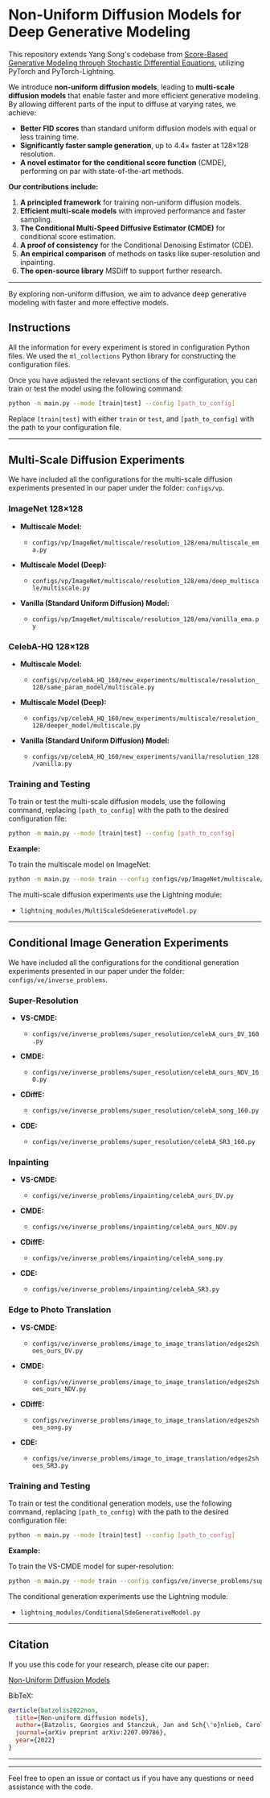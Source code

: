 # Non-Uniform Diffusion Models for Deep Generative Modeling

This repository extends Yang Song's codebase from [Score-Based Generative Modeling through Stochastic Differential Equations](https://openreview.net/forum?id=PxTIG12RRHS), utilizing PyTorch and PyTorch-Lightning.

We introduce **non-uniform diffusion models**, leading to **multi-scale diffusion models** that enable faster and more efficient generative modeling. By allowing different parts of the input to diffuse at varying rates, we achieve:

- **Better FID scores** than standard uniform diffusion models with equal or less training time.
- **Significantly faster sample generation**, up to 4.4× faster at 128×128 resolution.
- **A novel estimator for the conditional score function** (CMDE), performing on par with state-of-the-art methods.

**Our contributions include:**

1. **A principled framework** for training non-uniform diffusion models.
2. **Efficient multi-scale models** with improved performance and faster sampling.
3. **The Conditional Multi-Speed Diffusive Estimator (CMDE)** for conditional score estimation.
4. **A proof of consistency** for the Conditional Denoising Estimator (CDE).
5. **An empirical comparison** of methods on tasks like super-resolution and inpainting.
6. **The open-source library** MSDiff to support further research.

---

By exploring non-uniform diffusion, we aim to advance deep generative modeling with faster and more effective models.

## Instructions

All the information for every experiment is stored in configuration Python files. We used the `ml_collections` Python library for constructing the configuration files.

Once you have adjusted the relevant sections of the configuration, you can train or test the model using the following command:

```bash
python -m main.py --mode [train|test] --config [path_to_config]
```

Replace `[train|test]` with either `train` or `test`, and `[path_to_config]` with the path to your configuration file.

---

## Multi-Scale Diffusion Experiments

We have included all the configurations for the multi-scale diffusion experiments presented in our paper under the folder: `configs/vp`.

### ImageNet 128×128

- **Multiscale Model:**

  - `configs/vp/ImageNet/multiscale/resolution_128/ema/multiscale_ema.py`

- **Multiscale Model (Deep):**

  - `configs/vp/ImageNet/multiscale/resolution_128/ema/deep_multiscale/multiscale.py`

- **Vanilla (Standard Uniform Diffusion) Model:**

  - `configs/vp/ImageNet/multiscale/resolution_128/ema/vanilla_ema.py`

### CelebA-HQ 128×128

- **Multiscale Model:**

  - `configs/vp/celebA_HQ_160/new_experiments/multiscale/resolution_128/same_param_model/multiscale.py`

- **Multiscale Model (Deep):**

  - `configs/vp/celebA_HQ_160/new_experiments/multiscale/resolution_128/deeper_model/multiscale.py`

- **Vanilla (Standard Uniform Diffusion) Model:**

  - `configs/vp/celebA_HQ_160/new_experiments/vanilla/resolution_128/vanilla.py`

### Training and Testing

To train or test the multi-scale diffusion models, use the following command, replacing `[path_to_config]` with the path to the desired configuration file:

```bash
python -m main.py --mode [train|test] --config [path_to_config]
```

**Example:**

To train the multiscale model on ImageNet:

```bash
python -m main.py --mode train --config configs/vp/ImageNet/multiscale/resolution_128/ema/multiscale_ema.py
```

The multi-scale diffusion experiments use the Lightning module:

- `lightning_modules/MultiScaleSdeGenerativeModel.py`

---

## Conditional Image Generation Experiments

We have included all the configurations for the conditional generation experiments presented in our paper under the folder: `configs/ve/inverse_problems`.

### Super-Resolution

- **VS-CMDE:**

  - `configs/ve/inverse_problems/super_resolution/celebA_ours_DV_160.py`

- **CMDE:**

  - `configs/ve/inverse_problems/super_resolution/celebA_ours_NDV_160.py`

- **CDiffE:**

  - `configs/ve/inverse_problems/super_resolution/celebA_song_160.py`

- **CDE:**

  - `configs/ve/inverse_problems/super_resolution/celebA_SR3_160.py`

### Inpainting

- **VS-CMDE:**

  - `configs/ve/inverse_problems/inpainting/celebA_ours_DV.py`

- **CMDE:**

  - `configs/ve/inverse_problems/inpainting/celebA_ours_NDV.py`

- **CDiffE:**

  - `configs/ve/inverse_problems/inpainting/celebA_song.py`

- **CDE:**

  - `configs/ve/inverse_problems/inpainting/celebA_SR3.py`

### Edge to Photo Translation

- **VS-CMDE:**

  - `configs/ve/inverse_problems/image_to_image_translation/edges2shoes_ours_DV.py`

- **CMDE:**

  - `configs/ve/inverse_problems/image_to_image_translation/edges2shoes_ours_NDV.py`

- **CDiffE:**

  - `configs/ve/inverse_problems/image_to_image_translation/edges2shoes_song.py`

- **CDE:**

  - `configs/ve/inverse_problems/image_to_image_translation/edges2shoes_SR3.py`

### Training and Testing

To train or test the conditional generation models, use the following command, replacing `[path_to_config]` with the path to the desired configuration file:

```bash
python -m main.py --mode [train|test] --config [path_to_config]
```

**Example:**

To train the VS-CMDE model for super-resolution:

```bash
python -m main.py --mode train --config configs/ve/inverse_problems/super_resolution/celebA_ours_DV_160.py
```

The conditional generation experiments use the Lightning module:

- `lightning_modules/ConditionalSdeGenerativeModel.py`

---

## Citation

If you use this code for your research, please cite our paper:

[Non-Uniform Diffusion Models](https://arxiv.org/pdf/2207.09786)

BibTeX:

```bibtex
@article{batzolis2022non,
  title={Non-uniform diffusion models},
  author={Batzolis, Georgios and Stanczuk, Jan and Sch{\"o}nlieb, Carola-Bibiane and Etmann, Christian},
  journal={arXiv preprint arXiv:2207.09786},
  year={2022}
}
```

---

---

Feel free to open an issue or contact us if you have any questions or need assistance with the code.
